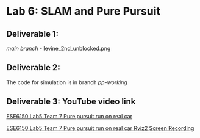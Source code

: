 # Lab 6: SLAM and Pure Pursuit

## Deliverable 1: 
*main branch* - levine_2nd_unblocked.png

## Deliverable 2: 
The code for simulation is in branch *pp-working*

## Deliverable 3: YouTube video link
[ESE6150 Lab5 Team 7 Pure pursuit run on real car](https://youtube.com/shorts/00DU-tcgjvA?feature=share)

[ESE6150 Lab5 Team 7 Pure pursuit run on real car Rviz2 Screen Recording](https://youtu.be/k2wF0XkmsX8?si=5G6X4o0_jn2lybHU)
